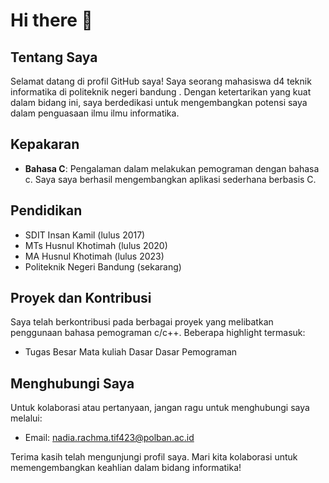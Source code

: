 # Hi there 👋

## Tentang Saya

Selamat datang di profil GitHub saya! Saya seorang mahasiswa d4 teknik informatika di politeknik negeri bandung . Dengan ketertarikan yang kuat dalam bidang ini, saya berdedikasi untuk mengembangkan potensi saya dalam penguasaan ilmu ilmu informatika.

## Kepakaran

- **Bahasa C**: Pengalaman dalam melakukan pemograman dengan bahasa c. Saya saya berhasil mengembangkan aplikasi sederhana berbasis C. 


## Pendidikan

- SDIT Insan Kamil (lulus 2017)
- MTs Husnul Khotimah (lulus 2020)
- MA Husnul Khotimah (lulus 2023)
- Politeknik Negeri Bandung (sekarang)

## Proyek dan Kontribusi

Saya telah berkontribusi pada berbagai proyek yang melibatkan penggunaan bahasa pemograman c/c++. Beberapa highlight termasuk:

- Tugas Besar Mata kuliah Dasar Dasar Pemograman


## Menghubungi Saya

Untuk kolaborasi atau pertanyaan, jangan ragu untuk menghubungi saya melalui:

- Email: [nadia.rachma.tif423@polban.ac.id](mailto:nadia.rachma.tif423@polban.ac.id)


Terima kasih telah mengunjungi profil saya. Mari kita kolaborasi untuk memengembangkan keahlian dalam bidang informatika!
